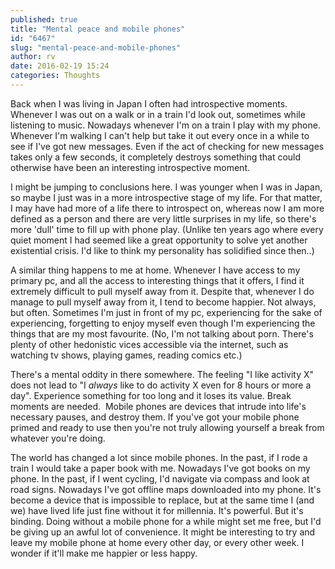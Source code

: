 ```yaml
---
published: true
title: "Mental peace and mobile phones"
id: "6467"
slug: "mental-peace-and-mobile-phones"
author: rv
date: 2016-02-19 15:24
categories: Thoughts
---
```

Back when I was living in Japan I often had introspective moments. Whenever I was out on a walk or in a train I'd look out, sometimes while listening to music. Nowadays whenever I'm on a train I play with my phone. Whenever I'm walking I can't help but take it out every once in a while to see if I've got new messages. Even if the act of checking for new messages takes only a few seconds, it completely destroys something that could otherwise have been an interesting introspective moment.

I might be jumping to conclusions here. I was younger when I was in Japan, so maybe I just was in a more introspective stage of my life. For that matter, I may have had more of a life there to introspect on, whereas now I am more defined as a person and there are very little surprises in my life, so there's more 'dull' time to fill up with phone play. (Unlike ten years ago where every quiet moment I had seemed like a great opportunity to solve yet another existential crisis. I'd like to think my personality has solidified since then..)

A similar thing happens to me at home. Whenever I have access to my primary pc, and all the access to interesting things that it offers, I find it extremely difficult to pull myself away from it. Despite that, whenever I do manage to pull myself away from it, I tend to become happier. Not always, but often. Sometimes I'm just in front of my pc, experiencing for the sake of experiencing, forgetting to enjoy myself even though I'm experiencing the things that are my most favourite. (No, I'm not talking about porn. There's plenty of other hedonistic vices accessible via the internet, such as watching tv shows, playing games, reading comics etc.)

There's a mental oddity in there somewhere. The feeling "I like activity X" does not lead to "I *always* like to do activity X even for 8 hours or more a day". Experience something for too long and it loses its value. Break moments are needed.  Mobile phones are devices that intrude into life's necessary pauses, and destroy them. If you've got your mobile phone primed and ready to use then you're not truly allowing yourself a break from whatever you're doing.

The world has changed a lot since mobile phones. In the past, if I rode a train I would take a paper book with me. Nowadays I've got books on my phone. In the past, if I went cycling, I'd navigate via compass and look at road signs. Nowadays I've got offline maps downloaded into my phone. It's become a device that is impossible to replace, but at the same time I (and we) have lived life just fine without it for millennia. It's powerful. But it's binding. Doing without a mobile phone for a while might set me free, but I'd be giving up an awful lot of convenience. It might be interesting to try and leave my mobile phone at home every other day, or every other week. I wonder if it'll make me happier or less happy.